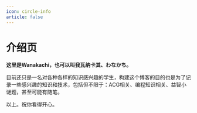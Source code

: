 ```yaml
---
icon: circle-info
article: false
---
```


# 介绍页

**这里是Wanakachi，也可以叫我瓦纳卡其、わなかち。**

<!-- more -->

目前还只是一名对各种各样的知识感兴趣的学生，构建这个博客的目的也是为了记录一些感兴趣的知识和技术，包括但不限于：ACG相关、编程知识相关、益智小谜题，甚至可能有随笔。

以上。祝你看得开心。
